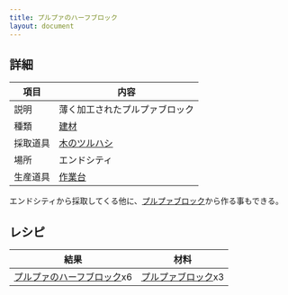 ```yaml
---
title: プルプァのハーフブロック
layout: document
---
```

## 詳細

|項目|内容|
|---|---|
|説明|薄く加工されたプルプァブロック|
|種類|[建材](建材)|
|採取道具|[木のツルハシ](木のツルハシ)|
|場所|エンドシティ|
|生産道具|[作業台](作業台)|

エンドシティから採取してくる他に、[プルプァブロック](プルプァブロック)から作る事もできる。

## レシピ

|結果|材料|
|---|---|
|[プルプァのハーフブロック](プルプァのハーフブロック)x6|[プルプァブロック](プルプァブロック)x3|

